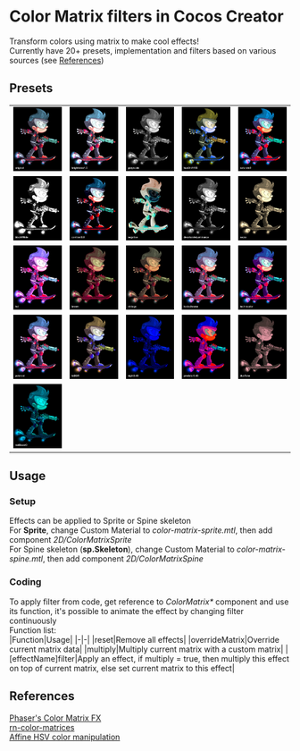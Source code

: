 # Color Matrix filters in Cocos Creator
Transform colors using matrix to make cool effects! <br>
Currently have 20+ presets, implementation and filters based on various sources (see [References](#references)) <br> 
## Presets
| | | | | |
|-|-|-|-|-|
|![](/capture/original.png)|![](/capture/brightness1.5.png)|![](/capture/grayscale.png)|![](/capture/hueShift135.png)|![](/capture/saturate3.png)|
|![](/capture/blackWhite.png)|![](/capture/contrast0.8.png)|![](/capture/negative.png)|![](/capture/desaturateLuminance.png)|![](/capture/sepia.png)|
|![](/capture/lsd.png)|![](/capture/brown.png)|![](/capture/vintage.png)|![](/capture/kodachrome.png)|![](/capture/technicolor.png)|
|![](/capture/polaroid.png)|![](/capture/toBGR.png)|![](/capture/night0.43.png)|![](/capture/predator0.43.png)|![](/capture/duoTone.png)|
|![](/capture/redBoost0.png)|||||
## Usage
### Setup
Effects can be applied to Sprite or Spine skeleton <br>
For <b>Sprite</b>, change Custom Material to <i>color-matrix-sprite.mtl</i>, then add component <i>2D/ColorMatrixSprite</i> <br>
For Spine skeleton (<b>sp.Skeleton</b>), change Custom Material to <i>color-matrix-spine.mtl</i>, then add component <i>2D/ColorMatrixSpine</i> <br>
### Coding
To apply filter from code, get reference to <i>ColorMatrix*</i> component and use its function, it's possible to animate the effect by changing filter continuously <br>
Function list: <br>
|Function|Usage|
|-|-|
|reset|Remove all effects|
|overrideMatrix|Override current matrix data|
|multiply|Multiply current matrix with a custom matrix|
|[effectName]filter|Apply an effect, if multiply = true, then multiply this effect on top of current matrix, else set current matrix to this effect|

## References
[Phaser's Color Matrix FX](https://github.com/phaserjs/phaser/blob/master/src/display/ColorMatrix.js) <br>
[rn-color-matrices](https://github.com/iyegoroff/rn-color-matrices/) <br>
[Affine HSV color manipulation](https://beesbuzz.biz/code/16-hsv-color-transforms)